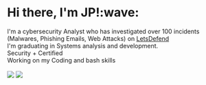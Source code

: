 <h1>Hi there, I'm JP!:wave:</h1>

I'm a cybersecurity Analyst who has investigated over 100 incidents (Malwares, Phishing Emails, Web Attacks) on <a href="https://app.letsdefend.io/user/jpnpe12">LetsDefend</a>
<br> I'm graduating in Systems analysis and development. 
<br>Security + Certified
<br>Working on my Coding and bash skills
<br>
<br>
<a href="https://www.linkedin.com/in/joão-paulo-41a195244/"><img src="https://img.shields.io/badge/LinkedIn-0077B5?style=for-the-badge&logo=linkedin&logoColor=white"/></a>
<a href="#"/><img src="https://img.shields.io/badge/YouTube-FF0000?style=for-the-badge&logo=youtube&logoColor=white"/></a>
